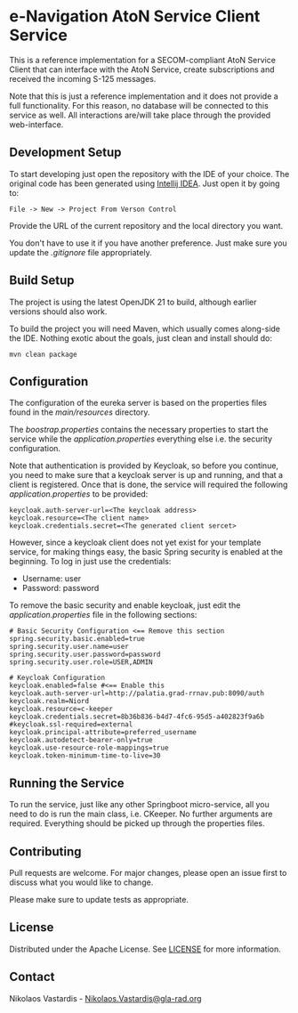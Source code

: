 # e-Navigation AtoN Service Client Service
This is a reference implementation for a SECOM-compliant AtoN Service Client
that can interface with the AtoN Service, create subscriptions and received
the incoming S-125 messages.

Note that this is just a reference implementation and it does not provide
a full functionality. For this reason, no database will be connected to this
service as well. All interactions are/will take place through the provided
web-interface.

## Development Setup
To start developing just open the repository with the IDE of your choice. The
original code has been generated using
[Intellij IDEA](https://www.jetbrains.com/idea). Just open it by going to:

    File -> New -> Project From Verson Control

Provide the URL of the current repository and the local directory you want.

You don't have to use it if you have another preference. Just make sure you
update the *.gitignore* file appropriately.

## Build Setup
The project is using the latest OpenJDK 21 to build, although earlier versions
should also work.

To build the project you will need Maven, which usually comes along-side the
IDE. Nothing exotic about the goals, just clean and install should do:

    mvn clean package

## Configuration
The configuration of the eureka server is based on the properties files found
in the *main/resources* directory.

The *boostrap.properties* contains the necessary properties to start the service
while the *application.properties* everything else i.e. the security
configuration.

Note that authentication is provided by Keycloak, so before you continue, you
need to make sure that a keycloak server is up and running, and that a client
is registered. Once that is done, the service will required the following
*application.properties* to be provided:

    keycloak.auth-server-url=<The keycloak address>
    keycloak.resource=<The client name>
    keycloak.credentials.secret=<The generated client sercet>

However, since a keycloak client does not yet exist for your template
service, for making things easy, the basic Spring security is enabled at
the beginning. To log in just use the credentials:
* Username: user
* Password: password

To remove the basic security and enable keycloak, just edit the 
*application.properties* file in the following sections:

    # Basic Security Configuration <== Remove this section
    spring.security.basic.enabled=true
    spring.security.user.name=user
    spring.security.user.password=password
    spring.security.user.role=USER,ADMIN
    
    # Keycloak Configuration
    keycloak.enabled=false #<== Enable this
    keycloak.auth-server-url=http://palatia.grad-rrnav.pub:8090/auth
    keycloak.realm=Niord
    keycloak.resource=c-keeper
    keycloak.credentials.secret=8b36b836-b4d7-4fc6-95d5-a402823f9a6b
    #keycloak.ssl-required=external
    keycloak.principal-attribute=preferred_username
    keycloak.autodetect-bearer-only=true
    keycloak.use-resource-role-mappings=true
    keycloak.token-minimum-time-to-live=30


## Running the Service
To run the service, just like any other Springboot micro-service, all you need
to do is run the main class, i.e. CKeeper. No further arguments are
required. Everything should be picked up through the properties files.

## Contributing
Pull requests are welcome. For major changes, please open an issue first to
discuss what you would like to change.

Please make sure to update tests as appropriate.

## License
Distributed under the Apache License. See [LICENSE](./LICENSE) for more
information.

## Contact
Nikolaos Vastardis - Nikolaos.Vastardis@gla-rad.org

